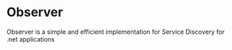 # Observer
Observer is a simple and efficient implementation for Service Discovery for .net applications
